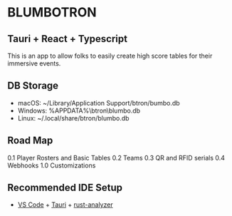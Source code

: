 # BLUMBOTRON

## Tauri + React + Typescript

This is an app to allow folks to easily create high score tables for their immersive events.

## DB Storage

- macOS: ~/Library/Application Support/btron/bumbo.db
- Windows: %APPDATA%\btron\blumbo.db
- Linux: ~/.local/share/btron/blumbo.db

## Road Map

0.1 Player Rosters and Basic Tables
0.2 Teams
0.3 QR and RFID serials
0.4 Webhooks
1.0 Customizations

## Recommended IDE Setup

- [VS Code](https://code.visualstudio.com/) + [Tauri](https://marketplace.visualstudio.com/items?itemName=tauri-apps.tauri-vscode) + [rust-analyzer](https://marketplace.visualstudio.com/items?itemName=rust-lang.rust-analyzer)
